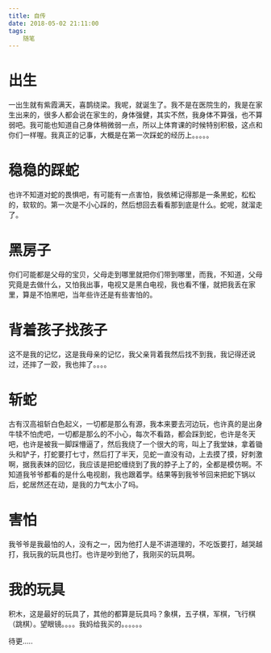 ```yaml
---
title: 自传
date: 2018-05-02 21:11:00
tags:
    随笔
---
```


# 出生
一出生就有紫霞满天，喜鹊绕梁。我呢，就诞生了。我不是在医院生的，我是在家生出来的，很多人都会说在家生的，身体强健，其实不然，我身体不算强，也不算弱吧。我可能也知道自己身体稍微弱一点，所以上体育课的时候特别积极，这点和你们一样喔。我真正的记事，大概是在第一次踩蛇的经历上。。。。。

# 稳稳的踩蛇
也许不知道对蛇的畏惧吧，有可能有一点害怕，我依稀记得那是一条黑蛇，松松的，软软的。第一次是不小心踩的，然后想回去看看那到底是什么。蛇呢，就溜走了。

# 黑房子
你们可能都是父母的宝贝，父母走到哪里就把你们带到哪里，而我，不知道，父母究竟是去做什么，又怕我出事，电视又是黑白电视，我也看不懂，就把我丢在家里，算是不怕黑吧，当年些许还是有些害怕的。

# 背着孩子找孩子
这不是我的记忆，这是我母亲的记忆，我父亲背着我然后找不到我，我记得还说过，还摔了一跤，我也摔了。。。。

# 斩蛇
古有汉高祖斩白色起义，一切都是那么有源，我本来要去河边玩，也许真的是出身牛犊不怕虎吧，一切都是那么的不小心，每次不看路，都会踩到蛇，也许是冬天吧，也许是被我一脚踩懵逼了，然后我绕了一个很大的弯，叫上了我堂妹，拿着锄头和铲子，打蛇要打七寸，然后打了半天，见蛇一直没有动，上去摸了摸，好刺激啊，据我表妹的回忆，我应该是把蛇缠绕到了我的脖子上了的，全都是模仿啊。不知道我爷爷都看的是什么电视剧，我也跟着学。结果等到我爷爷回来把蛇下锅以后，蛇居然还在动，是我的力气太小了吗。

# 害怕
我爷爷是我最怕的人，没有之一，因为他打人是不讲道理的，不吃饭要打，越哭越打，我玩我的玩具也打。也许是吵到他了，我刚买的玩具啊。

# 我的玩具
积木，这是最好的玩具了，其他的都算是玩具吗？象棋，五子棋，军棋，飞行棋（跳棋）。望眼镜。。。。我妈给我买的。。。。。。

待更…..